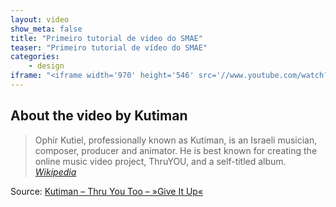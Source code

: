 ```yaml
---
layout: video
show_meta: false
title: "Primeiro tutorial de vídeo do SMAE"
teaser: "Primeiro tutorial de vídeo do SMAE"
categories:
    - design
iframe: "<iframe width='970' height='546' src='//www.youtube.com/watch?v=ScMzIvxBSi4' frameborder='0' allowfullscreen></iframe>"
---
```

<!--more-->

## About the video by Kutiman

> Ophir Kutiel, professionally known as Kutiman, is an Israeli musician, composer, producer and animator. He is best known for creating the online music video project, ThruYOU, and a self-titled album. <cite>[Wikipedia](http://en.wikipedia.org/wiki/Kutiman)</cite>



Source: [Kutiman – Thru You Too – »Give It Up«](https://www.youtube.com/watch?v=WoHxoz_0ykI)
